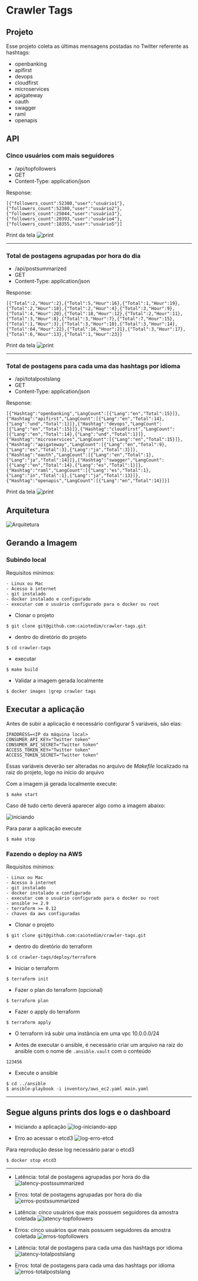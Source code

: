 # Crawler Tags

## Projeto
Esse projeto coleta as últimas mensagens postadas no Twitter referente as hashtags:

- openbanking
- apifirst
- devops
- cloudfirst
- microservices
- apigateway
- oauth
- swagger
- raml
- openapis

## API

### Cinco usuários com mais seguidores
- /api/topfollowers
- GET
- Content-Type: application/json

Response:
```
[{"followers_count":52380,"user":"usuário1"},{"followers_count":52380,"user":"usuário2"},{"followers_count":25044,"user":"usuário3"},{"followers_count":20393,"user":"usuário4"},{"followers_count":18355,"user":"usuário5"}]
```

Print da tela
![print](doc/prints/5a-print.png)
___

### Total de postagens agrupadas por hora do dia
- /api/postsummarized
- GET
- Content-Type: application/json

Response:
```
[{"Total":2,"Hour":2},{"Total":5,"Hour":16},{"Total":1,"Hour":19},{"Total":2,"Hour":18},{"Total":2,"Hour":4},{"Total":3,"Hour":9},{"Total":4,"Hour":20},{"Total":18,"Hour":12},{"Total":2,"Hour":11},{"Total":3,"Hour":8},{"Total":3,"Hour":7},{"Total":7,"Hour":15},{"Total":1,"Hour":3},{"Total":3,"Hour":10},{"Total":3,"Hour":14},{"Total":64,"Hour":22},{"Total":16,"Hour":21},{"Total":3,"Hour":17},{"Total":6,"Hour":13},{"Total":1,"Hour":23}]
```

Print da tela
![print](doc/prints/5b-print.png)
___

### Total de postagens para cada uma das hashtags por idioma
- /api/totalpostslang
- GET
- Content-Type: application/json

Response:
```
[{"Hashtag":"openbanking","LangCount":[{"Lang":"en","Total":15}]},{"Hashtag":"apifirst","LangCount":[{"Lang":"en","Total":14},{"Lang":"und","Total":1}]},{"Hashtag":"devops","LangCount":[{"Lang":"en","Total":15}]},{"Hashtag":"cloudfirst","LangCount":[{"Lang":"en","Total":14},{"Lang":"und","Total":1}]},{"Hashtag":"microservices","LangCount":[{"Lang":"en","Total":15}]},{"Hashtag":"apigateway","LangCount":[{"Lang":"en","Total":9},{"Lang":"es","Total":3},{"Lang":"ja","Total":3}]},{"Hashtag":"oauth","LangCount":[{"Lang":"en","Total":1},{"Lang":"ja","Total":14}]},{"Hashtag":"swagger","LangCount":[{"Lang":"en","Total":14},{"Lang":"es","Total":1}]},{"Hashtag":"raml","LangCount":[{"Lang":"es","Total":1},{"Lang":"in","Total":1},{"Lang":"ja","Total":13}]},{"Hashtag":"openapis","LangCount":[{"Lang":"en","Total":14}]}]
```

Print da tela
![print](doc/prints/5c-print.png)

## Arquitetura

![Arquitetura](doc/arquitetura.jpg)

## Gerando a Imagem


### Subindo local

Requisitos mínimos:
```
- Linux ou Mac
- Acesso à internet
- git instalado
- docker instalado e configurado
- executar com o usuário configurado para o docker ou root
```

- Clonar o projeto
```
$ git clone git@github.com:caiotedim/crawler-tags.git
```

- dentro do diretório do projeto
```
$ cd crawler-tags
```

- executar
```
$ make build
```

- Validar a imagem gerada localmente
```
$ docker images |grep crawler tags
```

## Executar a aplicação

Antes de subir a aplicação é necessário configurar 5 variáveis, são elas:
```
IPADDRESS=<IP da máquina local>
CONSUMER_API_KEY="Twitter token"
CONSUMER_API_SECRET="Twitter token"
ACCESS_TOKEN_KEY="Twitter token"
ACCESS_TOKEN_SECRET="Twitter token"
```

Essas variáveis deverão ser alteradas no arquivo de _Makefile_ localizado na raiz do projeto, logo no início do arquivo

Com a imagem já gerada localmente execute:
```
$ make start
```

Caso dê tudo certo deverá aparecer algo como a imagem abaixo:

![iniciando](doc/prints/iniciando.png)

Para parar a aplicação execute
```
$ make stop
```

### Fazendo o deploy na AWS
Requisitos mínimos:
```
- Linux ou Mac
- Acesso à internet
- git instalado
- docker instalado e configurado
- executar com o usuário configurado para o docker ou root
- ansible >= 2.9
- terraform >= 0.12
- chaves da aws configuradas
```

- Clonar o projeto
```
$ git clone git@github.com:caiotedim/crawler-tags.git
```

- dentro do diretório do terraform
```
$ cd crawler-tags/deploy/terraform
```

- Iniciar o terraform
```
$ terraform init
```

- Fazer o plan do terraform (opcional)
```
$ terraform plan
```

- Fazer o apply do terraform
```
$ terraform apply
```

- O terraform irá subir uma instância em uma vpc 10.0.0.0/24

- Antes de executar o ansible, é necessário criar um arquivo na raiz do ansible com o nome de `.ansible.vault` com o conteúdo
```
123456
```

- Execute o ansible
```
$ cd ../ansible
$ ansible-playbook -i inventory/aws_ec2.yaml main.yaml
```
___
## Segue alguns prints dos logs e o dashboard

- Iniciando a aplicação
![log-iniciando-app](doc/prints/log-iniciando-app.png)

- Erro ao acessar o etcd3
![log-erro-etcd](doc/prints/log-erro-etcd.png)

Para reprodução desse log necessário parar o etcd3
```
$ docker stop etcd3
```
___

- Latência: total de postagens agrupadas por hora do dia
![latency-postssummarized](doc/prints/latency-postssummarized.png)

- Erros: total de postagens agrupadas por hora do dia
![erros-postssummarized](doc/prints/erros-postssummarized.png)

- Latência: cinco usuários que mais possuem seguidores da amostra coletada
![latency-topfollowers](doc/prints/latency-topfollowers.png)

- Erros: cinco usuários que mais possuem seguidores da amostra coletada
![erros-topfollowers](doc/prints/erros-topfollowers.png)

- Latência: total de postagens para cada uma das hashtags por idioma
![latency-totalpostslang](doc/prints/latency-totalpostslang.png)

- Erros: total de postagens para cada uma das hashtags por idioma
![erros-totalpostslang](doc/prints/erros-totalpostslang.png)
